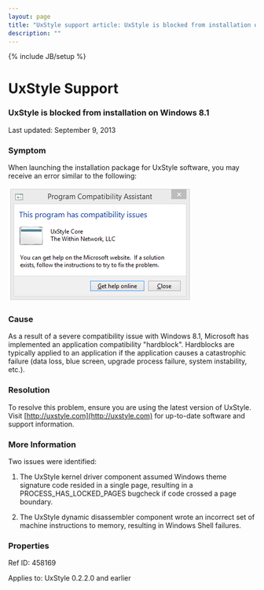```yaml
---
layout: page
title: "UxStyle support article: UxStyle is blocked from installation on Windows 8.1"
description: ""
---
```

{% include JB/setup %}

# UxStyle Support

### UxStyle is blocked from installation on Windows 8.1
Last updated: September 9, 2013

### Symptom

When launching the installation package for UxStyle software, you may receive an error similar to the following:

![This program has compatibility issues](/assets/images/458169_1.png)

### Cause

As a result of a severe compatibility issue with Windows 8.1, Microsoft has implemented an application compatibility "hardblock".
Hardblocks are typically applied to an application if the application causes a catastrophic failure (data loss, blue screen,
upgrade process failure, system instability, etc.).

### Resolution

To resolve this problem, ensure you are using the latest version of UxStyle. Visit [http://uxstyle.com](http://uxstyle.com)
for up-to-date software and support information.

### More Information

Two issues were identified:

1. The UxStyle kernel driver component assumed Windows theme signature code resided in a single page, resulting in a
PROCESS_HAS_LOCKED_PAGES bugcheck if code crossed a page boundary.

2. The UxStyle dynamic disassembler component wrote an incorrect set of machine instructions to memory, resulting
in Windows Shell failures.

### Properties

Ref ID: 458169

Applies to: UxStyle 0.2.2.0 and earlier
